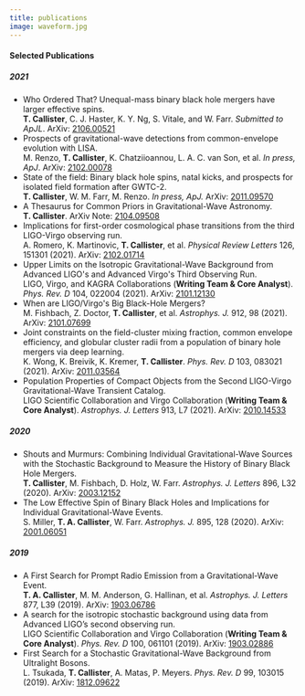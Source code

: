 ```yaml
---
title: publications
image: waveform.jpg 
---
```


<h4>Selected Publications</h4>

<h5>2021</h5>
<ul class="alt">
    <li>
    Who Ordered That? Unequal-mass binary black hole mergers have larger effective spins.<br>
    <b>T. Callister</b>, C. J. Haster, K. Y. Ng, S. Vitale, and W. Farr.
    <i>Submitted to ApJL</i>.
    ArXiv: <a href="https://arxiv.org/abs/2106.00521">2106.00521</a>
    </li>
    <li>
    Prospects of gravitational-wave detections from common-envelope evolution with LISA.<br>
    M. Renzo, <b>T. Callister</b>, K. Chatziioannou, L. A. C. van Son, et al.
    <i>In press, ApJ</i>.
    ArXiv: <a href="https://arxiv.org/abs/2102.00078">2102.00078</a>
    </li>
    <li>
    State of the field: Binary black hole spins, natal kicks, and prospects for isolated field formation after GWTC-2.<br>
    <b>T. Callister</b>, W. M. Farr, M. Renzo.
    <i>In press, ApJ.</i>
    ArXiv: <a href="https://arxiv.org/abs/2011.0957">2011.09570</a>
    </li>
    <li>
    A Thesaurus for Common Priors in Gravitational-Wave Astronomy.<br>
    <b>T. Callister</b>. ArXiv Note: <a href="https://arxiv.org/abs/2104.09508">2104.09508</a>
    </li>
    <li>
    Implications for first-order cosmological phase transitions from the third LIGO-Virgo observing run.<br>
    A. Romero, K. Martinovic, <b>T. Callister</b>, et al.
    <i>Physical Review Letters</i> 126, 151301 (2021).
    ArXiv: <a href="https://arxiv.org/abs/2102.01714">2102.01714</a>
    </li>
    <li>
    Upper Limits on the Isotropic Gravitational-Wave Background from Advanced LIGO's and Advanced Virgo's Third Observing Run.<br>
    LIGO, Virgo, and KAGRA Collaborations (<b>Writing Team & Core Analyst</b>).
    <i>Phys. Rev. D</i> 104, 022004 (2021).
    ArXiv: <a href="https://arxiv.org/abs/2101.12130">2101.12130</a>
    </li>
    <li>
    When are LIGO/Virgo's Big Black-Hole Mergers?<br>
    M. Fishbach, Z. Doctor, <b>T. Callister</b>, et al.
    <i>Astrophys. J.</i> 912, 98 (2021).
    ArXiv: <a href="https://arxiv.org/abs/2101.07699">2101.07699</a>
    </li>
    <li>
    Joint constraints on the field-cluster mixing fraction, common envelope efficiency, and globular cluster radii from a population of binary hole mergers via deep learning.<br>
    K. Wong, K. Breivik, K. Kremer, <b>T. Callister</b>.
    <i>Phys. Rev. D</i> 103, 083021 (2021).
    ArXiv: <a href="https://arxiv.org/abs/2011.03564">2011.03564</a>
    </li>
    <li>
    Population Properties of Compact Objects from the Second LIGO-Virgo Gravitational-Wave Transient Catalog.<br>
    LIGO Scientific Collaboration and Virgo Collaboration (<b>Writing Team & Core Analyst</b>).
    <i>Astrophys. J. Letters</i> 913, L7 (2021).
    ArXiv: <a href="https://arxiv.org/abs/2010.14533">2010.14533</a>
    </li>
</ul>

<h5>2020</h5>
<ul class="alt">
    <li>
    Shouts and Murmurs: Combining Individual Gravitational-Wave Sources with the Stochastic Background to Measure the History of Binary Black Hole Mergers.<br>
    <b>T. Callister</b>, M. Fishbach, D. Holz, W. Farr.
    <i>Astrophys. J. Letters</i> 896, L32 (2020).
    ArXiv: <a href="https://arxiv.org/abs/2003.12152">2003.12152</a>
    </li>
    <li>
    The Low Effective Spin of Binary Black Holes and Implications for Individual Gravitational-Wave Events.<br>
    S. Miller, <b>T. A. Callister</b>, W. Farr.
    <i>Astrophys. J.</i> 895, 128 (2020).
    ArXiv: <a href="https://arxiv.org/abs/2001.06051">2001.06051</a>
    </li>
</ul>

<h5>2019</h5>
<ul class="alt">
    <li>
    A First Search for Prompt Radio Emission from a Gravitational-Wave Event.<br>
    <b>T. A. Callister</b>, M. M. Anderson, G. Hallinan, et al. 
    <i>Astrophys. J. Letters</i> 877, L39 (2019).
    ArXiv: <a href="https://arxiv.org/abs/1903.06786">1903.06786</a>
    </li>
    <li>
    A search for the isotropic stochastic background using data from Advanced LIGO’s second observing run.<br> 
    LIGO Scientific Collaboration and Virgo Collaboration (<b>Writing Team & Core Analyst</b>). 
    <i>Phys. Rev. D</i> 100, 061101 (2019).
    ArXiv: <a href="https://arxiv.org/abs/1903.02886">1903.02886</a>
    </li>
    <li>
    First Search for a Stochastic Gravitational-Wave Background from Ultralight Bosons.<br>
    L. Tsukada, <b>T. Callister</b>, A. Matas, P. Meyers.
    <i>Phys. Rev. D</i> 99, 103015 (2019).
    ArXiv: <a href="https://arxiv.org/abs/1812.09622">1812.09622</a>
    </li>
</ul>





